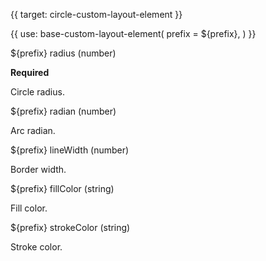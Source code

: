 {{ target: circle-custom-layout-element }}

{{ use: base-custom-layout-element(
    prefix = ${prefix},
) }}

${prefix} radius (number)

**Required**

Circle radius.

${prefix} radian (number)

Arc radian.

${prefix} lineWidth (number)

Border width.

${prefix} fillColor (string)

Fill color.

${prefix} strokeColor (string)

Stroke color.